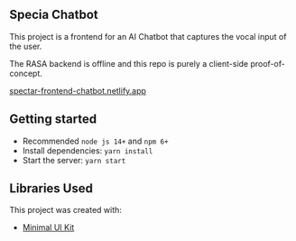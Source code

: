 ## Specia Chatbot

This project is a frontend for an AI Chatbot that captures the vocal input of the user. 

The RASA backend is offline and this repo is purely a client-side proof-of-concept.

[spectar-frontend-chatbot.netlify.app](https://spectar-frontend-chatbot.netlify.app/)

## Getting started

- Recommended `node js 14+` and `npm 6+`
- Install dependencies: `yarn install`
- Start the server: `yarn start`

## Libraries Used

This project was created with:

- [Minimal UI Kit](https://github.com/minimal-ui-kit/material-kit-react)


